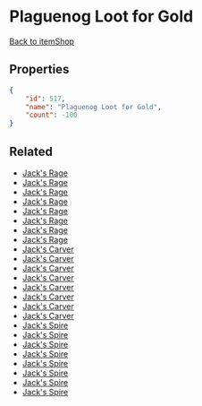 # Plaguenog Loot for Gold

<no description available>

[Back to itemShop](../item-shops.md)

## Properties

```json
{
    "id": 517,
    "name": "Plaguenog Loot for Gold",
    "count": -100
}
```

## Related

- [Jack's Rage](../items/16349-jack-s-rage.md)
- [Jack's Rage](../items/16350-jack-s-rage.md)
- [Jack's Rage](../items/16351-jack-s-rage.md)
- [Jack's Rage](../items/16352-jack-s-rage.md)
- [Jack's Rage](../items/16353-jack-s-rage.md)
- [Jack's Rage](../items/16354-jack-s-rage.md)
- [Jack's Rage](../items/16356-jack-s-rage.md)
- [Jack's Rage](../items/16355-jack-s-rage.md)
- [Jack's Carver](../items/16357-jack-s-carver.md)
- [Jack's Carver](../items/16358-jack-s-carver.md)
- [Jack's Carver](../items/16359-jack-s-carver.md)
- [Jack's Carver](../items/16360-jack-s-carver.md)
- [Jack's Carver](../items/16361-jack-s-carver.md)
- [Jack's Carver](../items/16362-jack-s-carver.md)
- [Jack's Carver](../items/16363-jack-s-carver.md)
- [Jack's Carver](../items/16364-jack-s-carver.md)
- [Jack's Spire](../items/16365-jack-s-spire.md)
- [Jack's Spire](../items/16366-jack-s-spire.md)
- [Jack's Spire](../items/16367-jack-s-spire.md)
- [Jack's Spire](../items/16368-jack-s-spire.md)
- [Jack's Spire](../items/16369-jack-s-spire.md)
- [Jack's Spire](../items/16370-jack-s-spire.md)
- [Jack's Spire](../items/16371-jack-s-spire.md)
- [Jack's Spire](../items/16372-jack-s-spire.md)

